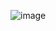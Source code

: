 ![image](https://github.com/Lozovskij/WPF-rabota.by-scraper/assets/56762093/8f35412e-2c40-479f-9fad-3c4795e56056)
